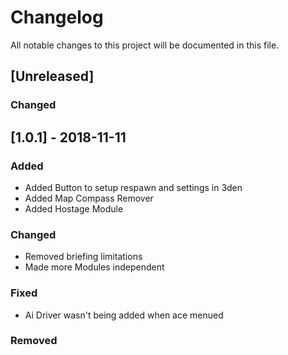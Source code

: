 # Changelog
All notable changes to this project will be documented in this file.

## [Unreleased]
### Changed


## [1.0.1] - 2018-11-11
### Added
- Added Button to setup respawn and settings in 3den
- Added Map Compass Remover
- Added Hostage Module
### Changed
- Removed briefing limitations
- Made more Modules independent
### Fixed
- Ai Driver wasn't being added when ace menued
### Removed


